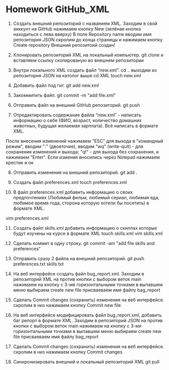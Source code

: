 # Homework GitHub_XML 
1. Создать внешний репозиторий c названием XML.
Заходим в свой акккунт на GitHub нажимаем кнопку New (зелёная кнопка находиться с лева вверху) В поле Repository name вводим имя репозитория JSON скролим до конца страницы и нажимаем кнопку Create repository Внешний репозитоий создан!

2. Клонировать репозиторий XML на локальный компьютер.
git clone и вставляем ссылку скопированую во внешнем репозитории
 
3. Внутри локального XML создать файл “new.xml”.
cd .. выходим из репозитория JSON на католог выше 
cd XML 
touch new.xml
 
4. Добавить файл под гит.
git add new.xml 
 
5. Закоммитить файл.
git commit -m "add file.xml"
 
6. Отправить файл на внешний GitHub репозиторий.
git push
 
7. Отредактировать содержание файла “new.xml” - написать информацию о себе (ФИО, возраст, количество домашних животных, будущая желаемая зарплата). Всё написать в формате XML.

После внесения изменений нажимаем "ESC" для выхода в "командный режим", вводим ":" (двоеточие), вводим "wq" (write-quit) - для сохранения изменений и выхода; "q!" - для выхода без сохранения, и нажимаем "Enter".
Если измения вносились через Notepad нажимаем крестик и ок 

8. Отправить изменения на внешний репозиторий.
git add .

9. Создать файл preferences.xml
touch preferences.xml
 
10. В файл preferences.xml добавить информацию о своих предпочтениях (Любимый фильм, любимый сериал, любимая еда, любимое время года, сторона которую хотели бы посетить) в формате XML.

vim preferences.xml

11. Создать файл skills.xml добавить информацию о скиллах которые будут изучены на курсе в формате XML
touch skills.xml
vim skills.xml
 
12. Сделать коммит в одну строку.
git commit -am "add file skills and preferences"
 
13. Отправить сразу 2 файла на внешний репозиторий.
git push preferences.txt skills.txt
 
14. На веб интерфейсе создать файл bug_report.xml.
Заходим в репозиторий XML на против кнопки с выбором веток main нажимаем на кнопку с 3-мя горизонтальными точками 
в выпавшем меню выбираем create new file 
присваеваем имя файлу bag_report 

15. Сделать Commit changes (сохранить) изменения на веб интерфейсе.
скролим в низ нажимаем кнопку Commit new file

16. На веб интерфейсе модифицировать файл bug_report.xml, добавить баг репорт в формате XML.
Заходим в репозиторий JSON на против кнопки с выбором веток main нажимаем на кнопку с 3-мя горизонтальными точками в выпавшем меню выбираем create new file присваеваем имя файлу bag_report

17. Сделать Commit changes (сохранить) изменения на веб интерфейсе.
скролим в низ нажимаем кнопку Commit changes

18. Синхронизировать внешний и локальный репозиторий XML
git pull
